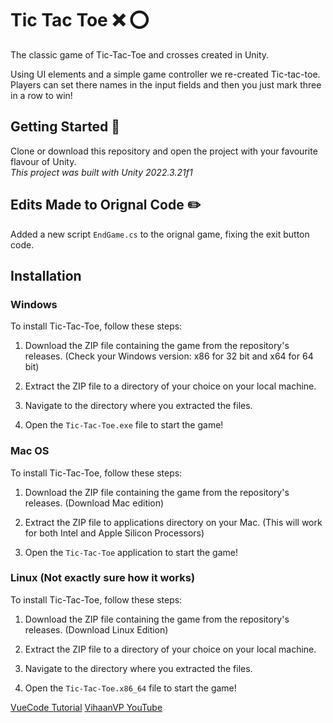 # Tic Tac Toe :x: :o:
The classic game of Tic-Tac-Toe and crosses created in Unity.  

Using UI elements and a simple game controller we re-created Tic-tac-toe. Players can set there names in the input fields and then you just mark three in a row to win!

## Getting Started :page_with_curl:
Clone or download this repository and open the project with your favourite flavour of Unity.  
_This project was built with Unity 2022.3.21f1_

## Edits Made to Orignal Code :pencil2:
Added a new script `EndGame.cs` to the orignal game, fixing the exit button code.

## Installation

### Windows

To install Tic-Tac-Toe, follow these steps:

1. Download the ZIP file containing the game from the repository's releases. (Check your Windows version: x86 for 32 bit and x64 for 64 bit)

2. Extract the ZIP file to a directory of your choice on your local machine.

3. Navigate to the directory where you extracted the files.

4. Open the `Tic-Tac-Toe.exe` file to start the game!

### Mac OS

To install Tic-Tac-Toe, follow these steps:

1. Download the ZIP file containing the game from the repository's releases. (Download Mac edition)

2. Extract the ZIP file to applications directory on your Mac. (This will work for both Intel and Apple Silicon Processors)

3. Open the `Tic-Tac-Toe` application to start the game!

### Linux (Not exactly sure how it works)

To install Tic-Tac-Toe, follow these steps:

1. Download the ZIP file containing the game from the repository's releases. (Download Linux Edition)

2. Extract the ZIP file to a directory of your choice on your local machine.

3. Navigate to the directory where you extracted the files.

4. Open the `Tic-Tac-Toe.x86_64` file to start the game!


[VueCode Tutorial](https://www.youtube.com/watch?v=Vmit7UDs_sU)
[VihaanVP YouTube](https://twitter.com/VueCode/)
